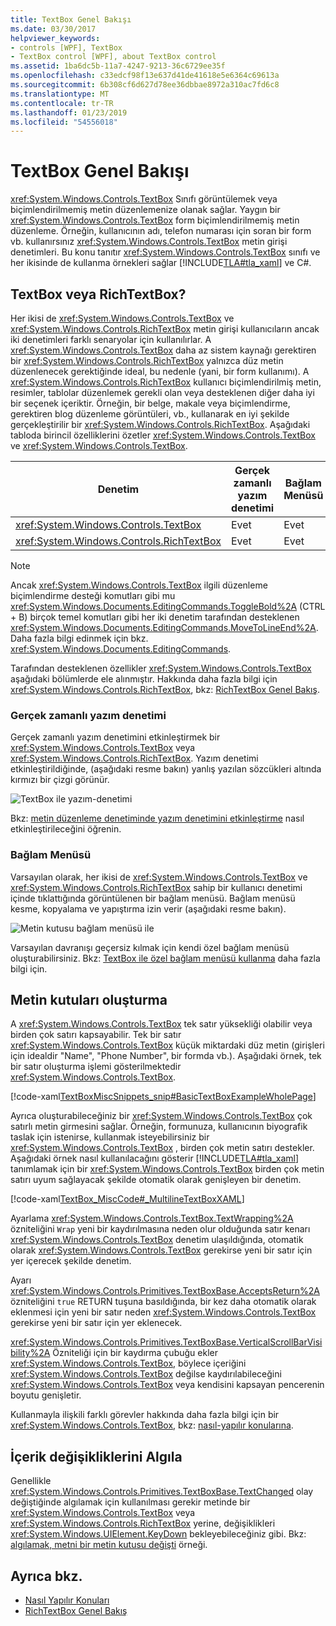 ```yaml
---
title: TextBox Genel Bakışı
ms.date: 03/30/2017
helpviewer_keywords:
- controls [WPF], TextBox
- TextBox control [WPF], about TextBox control
ms.assetid: 1ba6dc5b-11a7-4247-9213-36c6729ee35f
ms.openlocfilehash: c33edcf98f13e637d41de41618e5e6364c69613a
ms.sourcegitcommit: 6b308cf6d627d78ee36dbbae8972a310ac7fd6c8
ms.translationtype: MT
ms.contentlocale: tr-TR
ms.lasthandoff: 01/23/2019
ms.locfileid: "54556018"
---
```

# <a name="textbox-overview"></a>TextBox Genel Bakışı
<xref:System.Windows.Controls.TextBox> Sınıfı görüntülemek veya biçimlendirilmemiş metin düzenlemenize olanak sağlar. Yaygın bir <xref:System.Windows.Controls.TextBox> form biçimlendirilmemiş metin düzenleme. Örneğin, kullanıcının adı, telefon numarası için soran bir form vb. kullanırsınız <xref:System.Windows.Controls.TextBox> metin girişi denetimleri. Bu konu tanıtır <xref:System.Windows.Controls.TextBox> sınıfı ve her ikisinde de kullanma örnekleri sağlar [!INCLUDE[TLA#tla_xaml](../../../../includes/tlasharptla-xaml-md.md)] ve C#.  
  
 
  
<a name="textbox_or_richtextbox"></a>   
## <a name="textbox-or-richtextbox"></a>TextBox veya RichTextBox?  
 Her ikisi de <xref:System.Windows.Controls.TextBox> ve <xref:System.Windows.Controls.RichTextBox> metin girişi kullanıcıların ancak iki denetimleri farklı senaryolar için kullanılırlar. A <xref:System.Windows.Controls.TextBox> daha az sistem kaynağı gerektiren bir <xref:System.Windows.Controls.RichTextBox> yalnızca düz metin düzenlenecek gerektiğinde ideal, bu nedenle (yani, bir form kullanımı). A <xref:System.Windows.Controls.RichTextBox> kullanıcı biçimlendirilmiş metin, resimler, tablolar düzenlemek gerekli olan veya desteklenen diğer daha iyi bir seçenek içeriktir. Örneğin, bir belge, makale veya biçimlendirme, gerektiren blog düzenleme görüntüleri, vb., kullanarak en iyi şekilde gerçekleştirilir bir <xref:System.Windows.Controls.RichTextBox>. Aşağıdaki tabloda birincil özelliklerini özetler <xref:System.Windows.Controls.TextBox> ve <xref:System.Windows.Controls.TextBox>.  
  
|Denetim|Gerçek zamanlı yazım denetimi|Bağlam Menüsü|Biçimlendirme komutları gibi <xref:System.Windows.Documents.EditingCommands.ToggleBold%2A> (CTRL + B)|<xref:System.Windows.Documents.FlowDocument> görüntüleri, paragraf, tablolar vb. gibi içeriği.|  
|-------------|------------------------------|------------------|------------------------------------------------------------------------------------------------------------------------------------------------------------------------------------------------------|--------------------------------------------------------------------------------------------------------------------------------------------------------------------------------------------------|  
|<xref:System.Windows.Controls.TextBox>|Evet|Evet|Hayır|Hayır.|  
|<xref:System.Windows.Controls.RichTextBox>|Evet|Evet|Evet (bkz [RichTextBox Genel Bakış](../../../../docs/framework/wpf/controls/richtextbox-overview.md))|Evet (bkz [RichTextBox Genel Bakış](../../../../docs/framework/wpf/controls/richtextbox-overview.md))|  
  
> [!NOTE]
>  Ancak <xref:System.Windows.Controls.TextBox> ilgili düzenleme biçimlendirme desteği komutları gibi mu <xref:System.Windows.Documents.EditingCommands.ToggleBold%2A> (CTRL + B) birçok temel komutları gibi her iki denetim tarafından desteklenen <xref:System.Windows.Documents.EditingCommands.MoveToLineEnd%2A>. Daha fazla bilgi edinmek için bkz. <xref:System.Windows.Documents.EditingCommands>.  
  
 Tarafından desteklenen özellikler <xref:System.Windows.Controls.TextBox> aşağıdaki bölümlerde ele alınmıştır. Hakkında daha fazla bilgi için <xref:System.Windows.Controls.RichTextBox>, bkz: [RichTextBox Genel Bakış](../../../../docs/framework/wpf/controls/richtextbox-overview.md).  
  
### <a name="real-time-spellchecking"></a>Gerçek zamanlı yazım denetimi  
 Gerçek zamanlı yazım denetimini etkinleştirmek bir <xref:System.Windows.Controls.TextBox> veya <xref:System.Windows.Controls.RichTextBox>. Yazım denetimi etkinleştirildiğinde, (aşağıdaki resme bakın) yanlış yazılan sözcükleri altında kırmızı bir çizgi görünür.  
  
 ![TextBox ile yazım&#45;denetimi](../../../../docs/framework/wpf/controls/media/editing-textbox-with-spellchecking.png "Editing_TextBox_with_Spellchecking")  
  
 Bkz: [metin düzenleme denetiminde yazım denetimini etkinleştirme](../../../../docs/framework/wpf/controls/how-to-enable-spell-checking-in-a-text-editing-control.md) nasıl etkinleştirileceğini öğrenin.  
  
### <a name="context-menu"></a>Bağlam Menüsü  
 Varsayılan olarak, her ikisi de <xref:System.Windows.Controls.TextBox> ve <xref:System.Windows.Controls.RichTextBox> sahip bir kullanıcı denetimi içinde tıklattığında görüntülenen bir bağlam menüsü. Bağlam menüsü kesme, kopyalama ve yapıştırma izin verir (aşağıdaki resme bakın).  
  
 ![Metin kutusu bağlam menüsü ile](../../../../docs/framework/wpf/controls/media/editing-textbox-with-context-menu.png "Editing_TextBox_with_Context_Menu")  
  
 Varsayılan davranışı geçersiz kılmak için kendi özel bağlam menüsü oluşturabilirsiniz. Bkz: [TextBox ile özel bağlam menüsü kullanma](../../../../docs/framework/wpf/controls/how-to-use-a-custom-context-menu-with-a-textbox.md) daha fazla bilgi için.  
  
<a name="creating_textboxes"></a>   
## <a name="creating-textboxes"></a>Metin kutuları oluşturma  
 A <xref:System.Windows.Controls.TextBox> tek satır yüksekliği olabilir veya birden çok satırı kapsayabilir. Tek bir satır <xref:System.Windows.Controls.TextBox> küçük miktardaki düz metin (girişleri için idealdir "Name", "Phone Number", bir formda vb.). Aşağıdaki örnek, tek bir satır oluşturma işlemi gösterilmektedir <xref:System.Windows.Controls.TextBox>.  
  
 [!code-xaml[TextBoxMiscSnippets_snip#BasicTextBoxExampleWholePage](../../../../samples/snippets/csharp/VS_Snippets_Wpf/TextBoxMiscSnippets_snip/csharp/basictextboxexample.xaml#basictextboxexamplewholepage)]  
  
 Ayrıca oluşturabileceğiniz bir <xref:System.Windows.Controls.TextBox> çok satırlı metin girmesini sağlar. Örneğin, formunuza, kullanıcının biyografik taslak için istenirse, kullanmak isteyebilirsiniz bir <xref:System.Windows.Controls.TextBox> , birden çok metin satırı destekler. Aşağıdaki örnek nasıl kullanılacağını gösterir [!INCLUDE[TLA#tla_xaml](../../../../includes/tlasharptla-xaml-md.md)] tanımlamak için bir <xref:System.Windows.Controls.TextBox> birden çok metin satırı uyum sağlayacak şekilde otomatik olarak genişleyen bir denetim.  
  
 [!code-xaml[TextBox_MiscCode#_MultilineTextBoxXAML](../../../../samples/snippets/csharp/VS_Snippets_Wpf/TextBox_MiscCode/CSharp/Window1.xaml#_multilinetextboxxaml)]  
  
 Ayarlama <xref:System.Windows.Controls.TextBox.TextWrapping%2A> özniteliğini `Wrap` yeni bir kaydırılmasına neden olur olduğunda satır kenarı <xref:System.Windows.Controls.TextBox> denetim ulaşıldığında, otomatik olarak <xref:System.Windows.Controls.TextBox> gerekirse yeni bir satır için yer içerecek şekilde denetim.  
  
 Ayarı <xref:System.Windows.Controls.Primitives.TextBoxBase.AcceptsReturn%2A> özniteliğini `true` RETURN tuşuna basıldığında, bir kez daha otomatik olarak eklenmesi için yeni bir satır neden <xref:System.Windows.Controls.TextBox> gerekirse yeni bir satır için yer eklenecek.  
  
 <xref:System.Windows.Controls.Primitives.TextBoxBase.VerticalScrollBarVisibility%2A> Özniteliği için bir kaydırma çubuğu ekler <xref:System.Windows.Controls.TextBox>, böylece içeriğini <xref:System.Windows.Controls.TextBox> değilse kaydırılabileceğini <xref:System.Windows.Controls.TextBox> veya kendisini kapsayan pencerenin boyutu genişletir.  
  
 Kullanmayla ilişkili farklı görevler hakkında daha fazla bilgi için bir <xref:System.Windows.Controls.TextBox>, bkz: [nasıl-yapılır konularına](../../../../docs/framework/wpf/controls/textbox-how-to-topics.md).  
  
<a name="editing_commands"></a>   
## <a name="detect-when-content-changes"></a>İçerik değişikliklerini Algıla  
 Genellikle <xref:System.Windows.Controls.Primitives.TextBoxBase.TextChanged> olay değiştiğinde algılamak için kullanılması gerekir metinde bir <xref:System.Windows.Controls.TextBox> veya <xref:System.Windows.Controls.RichTextBox> yerine, değişiklikleri <xref:System.Windows.UIElement.KeyDown> bekleyebileceğiniz gibi. Bkz: [algılamak, metni bir metin kutusu değişti](../../../../docs/framework/wpf/controls/how-to-detect-when-text-in-a-textbox-has-changed.md) örneği.  
  
## <a name="see-also"></a>Ayrıca bkz.
- [Nasıl Yapılır Konuları](../../../../docs/framework/wpf/controls/textbox-how-to-topics.md)
- [RichTextBox Genel Bakış](../../../../docs/framework/wpf/controls/richtextbox-overview.md)
